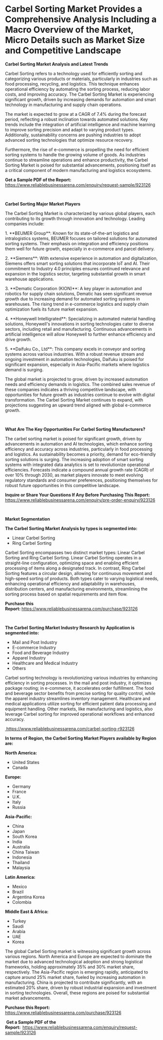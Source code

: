 <p><h1>Carbel Sorting Market Provides a Comprehensive Analysis Including a Macro Overview of the Market, Micro Details such as Market Size and Competitive Landscape</h1></p><p><strong>Carbel Sorting Market Analysis and Latest Trends</strong></p>
<p><p>Carbel Sorting refers to a technology used for efficiently sorting and categorizing various products or materials, particularly in industries such as food processing, recycling, and logistics. This technique enhances operational efficiency by automating the sorting process, reducing labor costs, and improving accuracy. The Carbel Sorting Market is experiencing significant growth, driven by increasing demands for automation and smart technology in manufacturing and supply chain operations.</p><p>The market is expected to grow at a CAGR of 7.4% during the forecast period, reflecting a robust inclination towards automated solutions. Key trends include the integration of artificial intelligence and machine learning to improve sorting precision and adapt to varying product types. Additionally, sustainability concerns are pushing industries to adopt advanced sorting technologies that optimize resource recovery. </p><p>Furthermore, the rise of e-commerce is propelling the need for efficient sorting systems to handle the growing volume of goods. As industries continue to streamline operations and enhance productivity, the Carbel Sorting Market is poised for substantial advancements, positioning itself as a critical component of modern manufacturing and logistics ecosystems.</p></p>
<p><strong>Get a Sample PDF of the Report:&nbsp;</strong> <a href="https://www.reliablebusinessarena.com/enquiry/request-sample/923126?utm_campaign=2563&utm_medium=2&utm_source=Github&utm_content=ia&utm_term=18042025&utm_id=carbel-sorting">https://www.reliablebusinessarena.com/enquiry/request-sample/923126</a></p>
<p>&nbsp;</p>
<p><strong>Carbel Sorting Major Market Players</strong></p>
<p><p>The Carbel Sorting Market is characterized by various global players, each contributing to its growth through innovation and technology. Leading companies include:</p><p>1. **BEUMER Group**: Known for its state-of-the-art logistics and intralogistics systems, BEUMER focuses on tailored solutions for automated sorting systems. Their emphasis on integration and efficiency positions them well for future growth, especially in e-commerce and parcel delivery.</p><p>2. **Siemens**: With extensive experience in automation and digitalization, Siemens offers smart sorting solutions that incorporate IoT and AI. Their commitment to Industry 4.0 principles ensures continued relevance and expansion in the logistics sector, targeting substantial growth in smart warehouse applications.</p><p>3. **Dematic Corporation (KION)**: A key player in automation and robotics for supply chain solutions, Dematic has seen significant revenue growth due to increasing demand for automated sorting systems in warehouses. The rising trend in e-commerce logistics and supply chain optimization fuels its future market expansion.</p><p>4. **Honeywell Intelligrated**: Specializing in automated material handling solutions, Honeywell's innovations in sorting technologies cater to diverse sectors, including retail and manufacturing. Continuous advancements in artificial intelligence will allow Honeywell to further enhance efficiency and drive growth.</p><p>5. **Daifuku Co., Ltd**: This company excels in conveyor and sorting systems across various industries. With a robust revenue stream and ongoing investment in automation technologies, Daifuku is poised for significant expansion, especially in Asia-Pacific markets where logistics demand is surging.</p><p>The global market is projected to grow, driven by increased automation needs and efficiency demands in logistics. The combined sales revenue of these companies indicates a thriving competitive landscape, with opportunities for future growth as industries continue to evolve with digital transformation. The Carbel Sorting Market continues to expand, with projections suggesting an upward trend aligned with global e-commerce growth.</p></p>
<p>&nbsp;</p>
<p><strong>What Are The Key Opportunities For Carbel Sorting Manufacturers?</strong></p>
<p><p>The carbel sorting market is poised for significant growth, driven by advancements in automation and AI technologies, which enhance sorting efficiency and accuracy across industries, particularly in food processing and logistics. As sustainability becomes a priority, demand for eco-friendly sorting solutions is surging. The increasing adoption of smart sorting systems with integrated data analytics is set to revolutionize operational efficiencies. Forecasts indicate a compound annual growth rate (CAGR) of over 10% through 2030, as market players innovate to meet evolving regulatory standards and consumer preferences, positioning themselves for robust future opportunities in this competitive landscape.</p></p>
<p><strong>Inquire or Share Your Questions If Any Before Purchasing This Report:</strong> <a href="https://www.reliablebusinessarena.com/enquiry/pre-order-enquiry/923126?utm_campaign=2563&utm_medium=2&utm_source=Github&utm_content=ia&utm_term=18042025&utm_id=carbel-sorting">https://www.reliablebusinessarena.com/enquiry/pre-order-enquiry/923126</a></p>
<p>&nbsp;</p>
<p><strong>Market Segmentation</strong></p>
<p><strong>The Carbel Sorting Market Analysis by types is segmented into:</strong></p>
<p><ul><li>Linear Carbel Sorting</li><li>Ring Carbel Sorting</li></ul></p>
<p><p>Carbel Sorting encompasses two distinct market types: Linear Carbel Sorting and Ring Carbel Sorting. Linear Carbel Sorting operates in a straight-line configuration, optimizing space and enabling efficient processing of items along a designated track. In contrast, Ring Carbel Sorting features a circular design, allowing for continuous movement and high-speed sorting of products. Both types cater to varying logistical needs, enhancing operational efficiency and adaptability in warehouses, distribution centers, and manufacturing environments, streamlining the sorting process based on spatial requirements and item flow.</p></p>
<p><strong>Purchase this Report:&nbsp;</strong><a href="https://www.reliablebusinessarena.com/purchase/923126?utm_campaign=2563&utm_medium=2&utm_source=Github&utm_content=ia&utm_term=18042025&utm_id=carbel-sorting">https://www.reliablebusinessarena.com/purchase/923126</a></p>
<p>&nbsp;</p>
<p><strong>The Carbel Sorting Market Industry Research by Application is segmented into:</strong></p>
<p><ul><li>Mail and Post Industry</li><li>E-commerce Industry</li><li>Food and Beverage Industry</li><li>Apparel Industry</li><li>Healthcare and Medical Industry</li><li>Others</li></ul></p>
<p><p>Carbel sorting technology is revolutionizing various industries by enhancing efficiency in sorting processes. In the mail and post industry, it optimizes package routing; in e-commerce, it accelerates order fulfillment. The food and beverage sector benefits from precise sorting for quality control, while the apparel industry streamlines inventory management. Healthcare and medical applications utilize sorting for efficient patient data processing and equipment handling. Other markets, like manufacturing and logistics, also leverage Carbel sorting for improved operational workflows and enhanced accuracy.</p></p>
<p><a href="https://www.reliablebusinessarena.com/carbel-sorting-r923126?utm_campaign=2563&utm_medium=2&utm_source=Github&utm_content=ia&utm_term=18042025&utm_id=carbel-sorting">&nbsp;https://www.reliablebusinessarena.com/carbel-sorting-r923126</a></p>
<p><strong>In terms of Region, the Carbel Sorting Market Players available by Region are:</strong></p>
<p>
    <p> <strong> North America: </strong>
        <ul>
            <li>United States</li>
            <li>Canada</li>
        </ul>
        </p> 
    <p> <strong> Europe: </strong>
        <ul>
            <li>Germany</li>
            <li>France</li>
            <li>U.K.</li>
            <li>Italy</li>
            <li>Russia</li>
        </ul>
        </p> 
    <p> <strong> Asia-Pacific: </strong>
        <ul>
            <li>China</li>
            <li>Japan</li>
            <li>South Korea</li>
            <li>India</li>
            <li>Australia</li>
            <li>China Taiwan</li>
            <li>Indonesia</li>
            <li>Thailand</li>
            <li>Malaysia</li>
        </ul>
        </p> 
    <p> <strong> Latin America: </strong>
        <ul>
            <li>Mexico</li>
            <li>Brazil</li>
            <li>Argentina Korea</li>
            <li>Colombia</li>
        </ul>
        </p> 
    <p> <strong> Middle East & Africa: </strong>
        <ul>
            <li>Turkey</li>
            <li>Saudi</li>
            <li>Arabia</li>
            <li>UAE</li>
            <li>Korea</li>
        </ul>
    </p>
    </p>
<p><p>The global Carbel Sorting market is witnessing significant growth across various regions. North America and Europe are expected to dominate the market due to advanced technological adoption and strong logistical frameworks, holding approximately 35% and 30% market share, respectively. The Asia-Pacific region is emerging rapidly, anticipated to capture around 25% market share, fueled by increasing automation in manufacturing. China is projected to contribute significantly, with an estimated 20% share, driven by robust industrial expansion and investment in sorting technologies. Overall, these regions are poised for substantial market advancements.</p></p>
<p><strong>Purchase this Report: </strong><a href="https://www.reliablebusinessarena.com/purchase/923126?utm_campaign=2563&utm_medium=2&utm_source=Github&utm_content=ia&utm_term=18042025&utm_id=carbel-sorting">https://www.reliablebusinessarena.com/purchase/923126</a></p>
<p>&nbsp;<strong>Get a Sample PDF of the Report:&nbsp;&nbsp;</strong><a href="https://www.reliablebusinessarena.com/enquiry/request-sample/923126?utm_campaign=2563&utm_medium=2&utm_source=Github&utm_content=ia&utm_term=18042025&utm_id=carbel-sorting">https://www.reliablebusinessarena.com/enquiry/request-sample/923126</a></p>
<p><strong></strong></p>
<p><p></p><p></p><p></p></p>